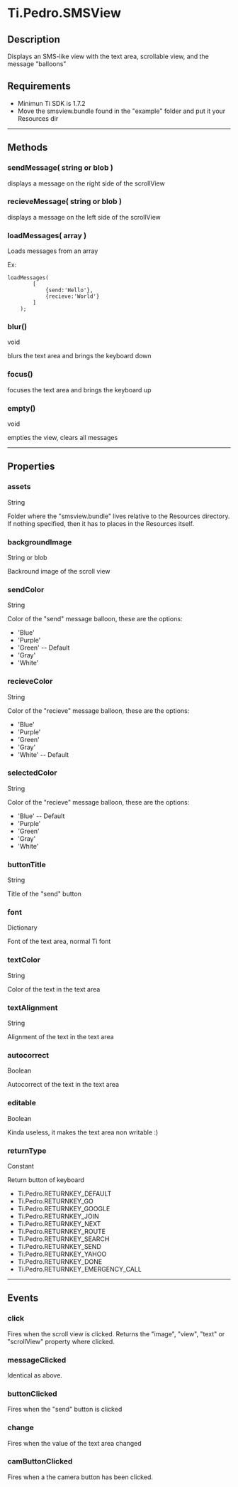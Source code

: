 # Ti.Pedro.SMSView

## Description

Displays an SMS-like view with the text area, scrollable view, and the message "balloons"
## Requirements

- Minimun Ti SDK is 1.7.2
- Move the smsview.bundle found in the "example" folder and put it your Resources dir
----

## Methods

### sendMessage( string or blob )

displays a message on the right side of the scrollView
### recieveMessage( string or blob )

displays a message on the left side of the scrollView

### loadMessages( array )

Loads messages from an array

Ex:
```
loadMessages(
		[
			{send:'Hello'},
			{recieve:'World'}
		]
	);
```
### blur()
void

blurs the text area and brings the keyboard down

### focus()

focuses the text area and brings the keyboard up

### empty()

void

empties the view, clears all messages

----
## Properties

### assets

String

Folder where the "smsview.bundle" lives relative to the Resources directory. If nothing specified, then it has to places in the Resources itself.

### backgroundImage
String or blob

Backround image of the scroll view

### sendColor
String

Color of the "send" message balloon, these are the options:

- 'Blue'
- 'Purple'
- 'Green' -- Default
- 'Gray'
- 'White'

### recieveColor

String

Color of the "recieve" message balloon, these are the options:

- 'Blue'
- 'Purple'
- 'Green'
- 'Gray'
- 'White' -- Default

### selectedColor

String

Color of the "recieve" message balloon, these are the options:

- 'Blue' -- Default
- 'Purple'
- 'Green'
- 'Gray'
- 'White'

### buttonTitle

String

Title of the "send" button

### font

Dictionary

Font of the text area, normal Ti font

### textColor

String

Color of the text in the text area

### textAlignment

String

Alignment of the text in the text area

### autocorrect

Boolean

Autocorrect of the text in the text area

### editable

Boolean

Kinda useless, it makes the text area non writable :)

### returnType

Constant

Return button of keyboard

- Ti.Pedro.RETURNKEY_DEFAULT
- Ti.Pedro.RETURNKEY_GO
- Ti.Pedro.RETURNKEY_GOOGLE
- Ti.Pedro.RETURNKEY_JOIN
- Ti.Pedro.RETURNKEY_NEXT
- Ti.Pedro.RETURNKEY_ROUTE
- Ti.Pedro.RETURNKEY_SEARCH
- Ti.Pedro.RETURNKEY_SEND
- Ti.Pedro.RETURNKEY_YAHOO
- Ti.Pedro.RETURNKEY_DONE
- Ti.Pedro.RETURNKEY_EMERGENCY_CALL

----
## Events

### click

Fires when the scroll view is clicked. Returns the "image", "view", "text" or "scrollView" property where clicked.

### messageClicked

Identical as above.

### buttonClicked

Fires when the "send" button is clicked

### change

Fires when the value of the text area changed

### camButtonClicked

Fires when a the camera button has been clicked.







